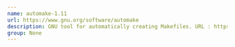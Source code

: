 ```yaml
---
name: automake-1.11
url: https://www.gnu.org/software/automake
description: GNU tool for automatically creating Makefiles. URL : https://www.gnu.org/software/automake Groups : None
group: None
---
```

